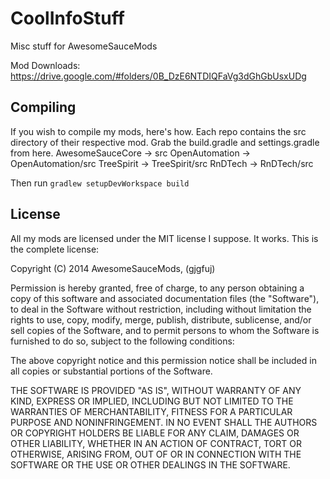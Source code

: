 CoolInfoStuff
=============

Misc stuff for AwesomeSauceMods

Mod Downloads:
https://drive.google.com/#folders/0B_DzE6NTDIQFaVg3dGhGbUsxUDg

Compiling
---------

If you wish to compile my mods, here's how. Each repo contains the src directory of their respective mod.
Grab the build.gradle and settings.gradle from here.
AwesomeSauceCore -> src
OpenAutomation -> OpenAutomation/src
TreeSpirit -> TreeSpirit/src
RnDTech -> RnDTech/src

Then run `gradlew setupDevWorkspace build`

License
-------

All my mods are licensed under the MIT license I suppose. It works. This is the complete license:

Copyright (C) 2014 AwesomeSauceMods, (gjgfuj)

Permission is hereby granted, free of charge, to any person obtaining a copy of this software and associated documentation files (the "Software"), to deal in the Software without restriction, including without limitation the rights to use, copy, modify, merge, publish, distribute, sublicense, and/or sell copies of the Software, and to permit persons to whom the Software is furnished to do so, subject to the following conditions:

The above copyright notice and this permission notice shall be included in all copies or substantial portions of the Software.

THE SOFTWARE IS PROVIDED "AS IS", WITHOUT WARRANTY OF ANY KIND, EXPRESS OR IMPLIED, INCLUDING BUT NOT LIMITED TO THE WARRANTIES OF MERCHANTABILITY, FITNESS FOR A PARTICULAR PURPOSE AND NONINFRINGEMENT. IN NO EVENT SHALL THE AUTHORS OR COPYRIGHT HOLDERS BE LIABLE FOR ANY CLAIM, DAMAGES OR OTHER LIABILITY, WHETHER IN AN ACTION OF CONTRACT, TORT OR OTHERWISE, ARISING FROM, OUT OF OR IN CONNECTION WITH THE SOFTWARE OR THE USE OR OTHER DEALINGS IN THE SOFTWARE.
